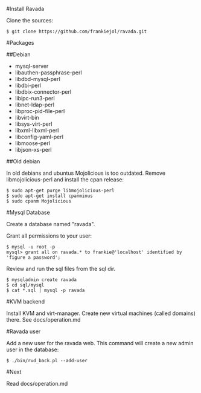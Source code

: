 #Install Ravada

Clone the sources:

    $ git clone https://github.com/frankiejol/ravada.git

#Packages

##Debian

- mysql-server
- libauthen-passphrase-perl
- libdbd-mysql-perl
- libdbi-perl
- libdbix-connector-perl
- libipc-run3-perl
- libnet-ldap-perl
- libproc-pid-file-perl
- libvirt-bin
- libsys-virt-perl
- libxml-libxml-perl
- libconfig-yaml-perl
- libmoose-perl
- libjson-xs-perl


##Old debian

In old debians and ubuntus Mojolicious is too outdated. Remove libmojolicious-perl and install the cpan release:

    $ sudo apt-get purge libmojolicious-perl
    $ sudo apt-get install cpanminus
    $ sudo cpanm Mojolicious

#Mysql Database

Create a database named "ravada". 

Grant all permissions to your user:

    $ mysql -u root -p
    mysql> grant all on ravada.* to frankie@'localhost' identified by 'figure a password';

Review and run the sql files from the sql dir.

    $ mysqladmin create ravada
    $ cd sql/mysql
    $ cat *.sql | mysql -p ravada

#KVM backend

Install KVM and virt-manager. Create new virtual machines (called domains) there.
See docs/operation.md

#Ravada user

Add a new user for the ravada web. This command will create a new admin user in the database:

    $ ./bin/rvd_back.pl --add-user


#Next

Read docs/operation.md
